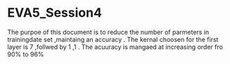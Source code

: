 # EVA5_Session4
The purpoe of this document is to reduce the number of parmeters in trainingdate set ,maintaing an accuracy .
The kernal choosen for the first layer is 7 ,follwed by 1 ,1 .
The acuuracy is mangaed at increasing order fro 90% to 96%
